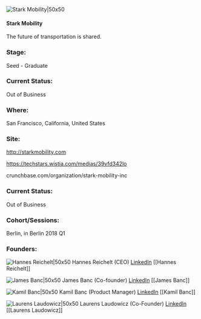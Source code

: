 

![Stark Mobility|50x50](https://apimg.techstars.com/connect/images/image_files/5a44e7d79c66a91f37000038/original/Stark-Logo-Square.png)

#### Stark Mobility
The future of transportation is shared.

### Stage: 
Seed - Graduate 

### Current Status: 
Out of Business

### Where:
San Francisco, California, United States

### Site:
http://starkmobility.com

https://techstars.wistia.com/medias/39vfd342lo

crunchbase.com/organization/stark-mobility-inc

### Current Status: 
Out of Business

### Cohort/Sessions: 
Berlin, in Berlin 2018 Q1

### Founders: 

![Hannes Reichelt|50x50](https://apimg.techstars.com/connect/images/image_files/5a44e52e9c66a91f37000037/original/Hannes_Reichelt.jpg) Hannes Reichelt (CEO) [LinkedIn](https://linkedin.com/in/hannesreichelt) [[Hannes Reichelt]]

![James Banc|50x50](https://apimg.techstars.com/connect/images/image_files/5a7064369c66a90aaa0000fb/original/JamesSquare.jpg) James Banc (Co-founder) [LinkedIn](https://linkedin.com/in/jbanc) [[James Banc]]

![Kamil Banc|50x50](https://apimg.techstars.com/connect/images/image_files/5a850150c1a4b84fbb000031/original/white_F0A8828LEOX_copy_2.jpg) Kamil Banc (Product Manager) [LinkedIn](https://linkedin.com/in/kbanc) [[Kamil Banc]]

![Laurens Laudowicz|50x50](https://apimg.techstars.com/connect/images/image_files/5a46a8af9c66a91f37000043/original/laurens-profile-2017.jpg) Laurens Laudowicz (Co-Founder) [LinkedIn](https://linkedin.com/in/laudowicz) [[Laurens Laudowicz]]


